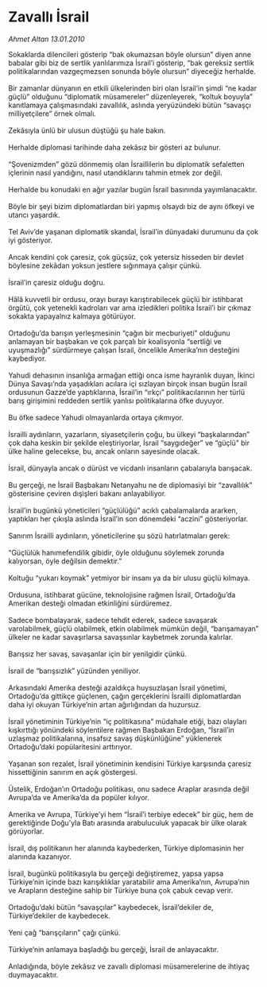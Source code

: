 # Zavallı İsrail

*Ahmet Altan 13.01.2010*

<div class="taraf_structure_2col_1zq">
<div class="margen_n">



 <p>Sokaklarda dilencileri gösterip “bak okumazsan böyle olursun” diyen anne babalar gibi biz de sertlik yanlılarımıza İsrail’i gösterip, “bak gereksiz sertlik politikalarından vazgeçmezsen sonunda böyle olursun” diyeceğiz herhalde. <br/><br/>Bir zamanlar dünyanın en etkili ülkelerinden biri olan İsrail’in şimdi “ne kadar güçlü” olduğunu “diplomatik müsamereler” düzenleyerek, “koltuk boyuyla” kanıtlamaya çalışmasındaki zavallılık, aslında yeryüzündeki bütün “savaşçı milliyetçilere” örnek olmalı. <br/><br/>Zekâsıyla ünlü bir ulusun düştüğü şu hale bakın. <br/><br/>Herhalde diplomasi tarihinde daha zekâsız bir gösteri az bulunur. <br/><br/>“Şovenizmden” gözü dönmemiş olan İsraillilerin bu diplomatik sefaletten içlerinin nasıl yandığını, nasıl utandıklarını tahmin etmek zor değil. <br/><br/>Herhalde bu konudaki en ağır yazılar bugün İsrail basınında yayımlanacaktır. <br/><br/>Böyle bir şeyi bizim diplomatlardan biri yapmış olsaydı biz de aynı öfkeyi ve utancı yaşardık. <br/><br/>Tel Aviv’de yaşanan diplomatik skandal, İsrail’in dünyadaki durumunu da çok iyi gösteriyor. <br/><br/>Ancak kendini çok çaresiz, çok güçsüz, çok yetersiz hisseden bir devlet böylesine zekâdan yoksun jestlere sığınmaya çalışır çünkü. <br/><br/>İsrail’in çaresiz olduğu doğru. <br/><br/>Hâlâ kuvvetli bir ordusu, orayı burayı karıştırabilecek güçlü bir istihbarat örgütü, çok yetenekli kadroları var ama izledikleri politika İsrail’i bir çıkmaz sokakta yapayalnız kalmaya götürüyor. <br/><br/>Ortadoğu’da barışın yerleşmesinin “çağın bir mecburiyeti” olduğunu anlamayan bir başbakan ve çok parçalı bir koalisyonla “sertliği ve uyuşmazlığı” sürdürmeye çalışan İsrail, öncelikle Amerika’nın desteğini kaybediyor. <br/><br/>Yahudi dehasının insanlığa armağan ettiği onca isme hayranlık duyan, İkinci Dünya Savaşı’nda yaşadıkları acılara içi sızlayan birçok insan bugün İsrail ordusunun Gazze’de yaptıklarına, İsrail’in “ırkçı” politikacılarının her türlü barış girişimini reddeden sertlik yanlısı politikalarına öfke duyuyor. <br/><br/>Bu öfke sadece Yahudi olmayanlarda ortaya çıkmıyor. <br/><br/>İsrailli aydınların, yazarların, siyasetçilerin çoğu, bu ülkeyi “başkalarından” çok daha keskin bir şekilde eleştiriyorlar, İsrail “saygıdeğer” ve “güçlü” bir ülke haline gelecekse, bu, ancak onların sayesinde olacak. <br/><br/>İsrail, dünyayla ancak o dürüst ve vicdanlı insanların çabalarıyla barışacak. <br/><br/>Bu gerçeği, ne İsrail Başbakanı Netanyahu ne de diplomasiyi bir “zavallılık” gösterisine çeviren dışişleri bakanı anlayabiliyor. <br/><br/>İsrail’in bugünkü yöneticileri “güçlülüğü” acıklı çabalamalarda ararken, yaptıkları her çıkışla aslında İsrail’in son dönemdeki “aczini” gösteriyorlar. <br/><br/>Sanırım İsrailli aydınların, yöneticilerine şu sözü hatırlatmaları gerek: <br/><br/>“Güçlülük hanımefendilik gibidir, öyle olduğunu söylemek zorunda kalıyorsan, öyle değilsin demektir.” <br/><br/>Koltuğu “yukarı koymak” yetmiyor bir insanı ya da bir ulusu güçlü kılmaya. <br/><br/>Ordusuna, istihbarat gücüne, teknolojisine rağmen İsrail, Ortadoğu’da Amerikan desteği olmadan etkinliğini sürdüremez. <br/><br/>Sadece bombalayarak, sadece tehdit ederek, sadece savaşarak varolabilmek, güçlü olabilmek, etkin olabilmek mümkün değil, “barışamayan” ülkeler ne kadar savaşırlarsa savaşsınlar kaybetmek zorunda kalırlar. <br/><br/>Barışsız her savaş, savaşanlar için bir yenilgidir çünkü. <br/><br/>İsrail de “barışsızlık” yüzünden yeniliyor. <br/><br/>Arkasındaki Amerika desteği azaldıkça huysuzlaşan İsrail yönetimi, Ortadoğu’da gittikçe güçlenen, çağın gerçeklerini İsrailli diplomatlardan daha iyi okuyan Türkiye’nin artan ağırlığından da huzursuz. <br/><br/>İsrail yönetiminin Türkiye’nin “iç politikasına” müdahale etiği, bazı olayları kışkırttığı yönündeki söylentilere rağmen Başbakan Erdoğan, “İsrail’in uzlaşmaz politikalarına, insafsız savaş düşkünlüğüne” yüklenerek Ortadoğu’daki popülaritesini arttırıyor. <br/><br/>Yaşanan son rezalet, İsrail yönetiminin kendisini Türkiye karşısında çaresiz hissettiğinin sanırım en açık göstergesi. <br/><br/>Üstelik, Erdoğan’ın Ortadoğu politikası, onu sadece Araplar arasında değil Avrupa’da ve Amerika’da da popüler kılıyor. <br/><br/>Amerika ve Avrupa, Türkiye’yi hem “İsrail’i terbiye edecek” bir güç, hem de gerektiğinde Doğu’yla Batı arasında arabuluculuk yapacak bir ülke olarak görüyorlar. <br/><br/>İsrail, dış politikanın her alanında kaybederken, Türkiye diplomasinin her alanında kazanıyor. <br/><br/>İsrail, bugünkü politikasıyla bu gerçeği değiştiremez, yapsa yapsa Türkiye’nin içinde bazı karışıklıklar yaratabilir ama Amerika’nın, Avrupa’nın ve Arapların desteğine sahip bir Türkiye buna çok çabuk cevap verir. <br/><br/>Ortadoğu’daki bütün “savaşçılar” kaybedecek, İsrail’dekiler de, Türkiye’dekiler de kaybedecek. <br/><br/>Yeni çağ “barışçıların” çağı çünkü. <br/><br/>Türkiye’nin anlamaya başladığı bu gerçeği, İsrail de anlayacaktır. <br/><br/>Anladığında, böyle zekâsız ve zavallı diplomasi müsamerelerine de ihtiyaç duymayacaktır.</p>
<br/>
<br/>
<br/>



<br/>


<div id="taraf_not">
</div>

</div>


</div>
